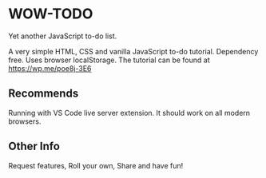 # WOW-TODO

Yet another JavaScript to-do list.

A very simple HTML, CSS and vanilla JavaScript to-do tutorial. Dependency free. Uses browser localStorage. The tutorial can be found at https://wp.me/poe8j-3E6

## Recommends

Running with VS Code live server extension. It should work on all modern browsers.

## Other Info

Request features, Roll your own, Share and have fun!
